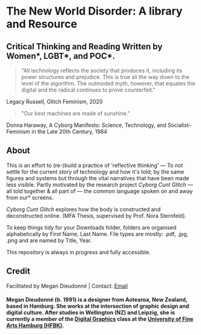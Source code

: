 <h1>The New World Disorder: A library and Resource</h1>
<h2>Critical Thinking and Reading Written by Women*, LGBT*, and POC*.</h2>

>"All technology reflects the society that produces it, including its power structures and prejudice. This is true all the way down to the level of the algorithm. The outmoded myth, however, that equates the digital and the radical continues to prove counterfeit." 
<p>Legacy Russell, Glitch Feminism, 2020</p>

>"Our best machines are made of sunshine." 
<p>Donna Haraway, A Cyborg Manifesto: Science, Technology, and Socialist-Feminism in the Late 20th Century, 1984</p>

<h2>About</h2>
<p>This is an effort to (re-)build a practice of 'reflective thinking' — To not settle for the current story of technology and how it's told; by the same figures and systems but through the vital narratives that have been made less visible. Partly motivated by the research project <i>Cyborg Cunt Glitch</i> — all told together & all part of — the common language spoken on and away from our* screens.</p>

<p><i>Cyborg Cunt Glitch</i> explores how the body is constructed and deconstructed online. (MFA Thesis, supervised by Prof. Nora Sternfeld).</p>

<p>To keep things tidy for your Downloads folder, folders are organised alphabetically by First Name, Last Name. File types are mostly: .pdf, .jpg, .png and are named by Title, Year.</p>

<p>This repository is always in progress and fully accessible.</p>

<h2>Credit</h2>
<p>Facilitated by Megan Dieudonné | Contact: <a href="mailto:megan.dieudonne@gmail.com">Email</a></p>
<h4>Megan Dieudonné (b. 1991) is a designer from Aotearoa, New Zealand, based in Hamburg. She works at the intersection of graphic design and digital culture. After studies in Wellington (NZ) and Leipzig, she is currently a member of the <a href="http://www.digitale-grafik.com/">Digital Graphics</a> class at the <a href="https://www.hfbk-hamburg.de/en/">University of Fine Arts Hamburg (HFBK)</a>.</h4>
